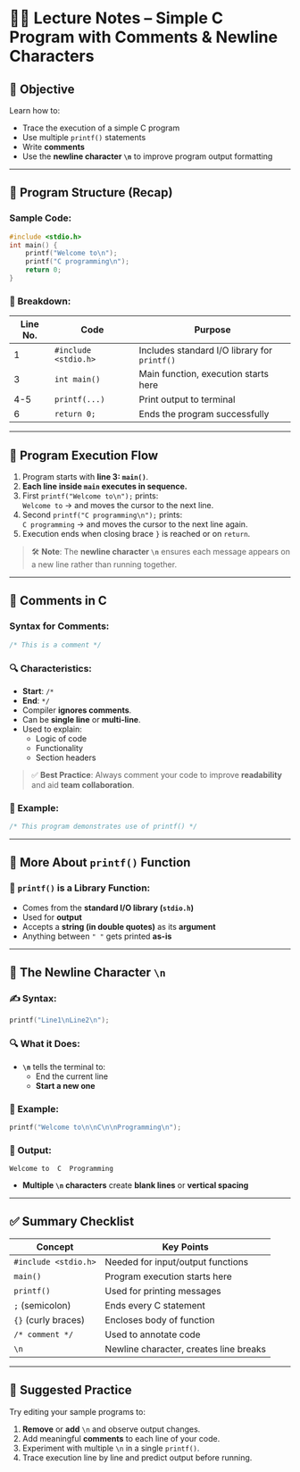 # 🧑‍💻 Lecture Notes – Simple C Program with Comments & Newline Characters

## 🧾 Objective

Learn how to:

- Trace the execution of a simple C program
- Use multiple `printf()` statements
- Write **comments**
- Use the **newline character `\n`** to improve program output formatting

---

## 🔄 Program Structure (Recap)

### Sample Code:

```c
#include <stdio.h>  
int main() {     
	printf("Welcome to\n");     
	printf("C programming\n");     
	return 0; 
}
```

### 📌 Breakdown:

|Line No.|Code|Purpose|
|---|---|---|
|1|`#include <stdio.h>`|Includes standard I/O library for `printf()`|
|3|`int main()`|Main function, execution starts here|
|4-5|`printf(...)`|Print output to terminal|
|6|`return 0;`|Ends the program successfully|

---

## 🧭 Program Execution Flow

1. Program starts with **line 3: `main()`**.
2. **Each line inside `main` executes in sequence.**
3. First `printf("Welcome to\n");` prints:  
    `Welcome to` → and moves the cursor to the next line.
4. Second `printf("C programming\n");` prints:  
    `C programming` → and moves the cursor to the next line again.
5. Execution ends when closing brace `}` is reached or on `return`.

> 🛠️ **Note**: The **newline character `\n`** ensures each message appears on a new line rather than running together.

---

## 🧩 Comments in C

### Syntax for Comments:

```c
/* This is a comment */
```

### 🔍 Characteristics:

- **Start**: `/*`
- **End**: `*/`
- Compiler **ignores comments**.
- Can be **single line** or **multi-line**.
- Used to explain:
    - Logic of code
    - Functionality
    - Section headers

> ✅ **Best Practice**: Always comment your code to improve **readability** and aid **team collaboration**.

### 📌 Example:

```c
/* This program demonstrates use of printf() */
```

---

## 🧵 More About `printf()` Function

### 🌟 `printf()` is a Library Function:
- Comes from the **standard I/O library (`stdio.h`)**
- Used for **output**
- Accepts a **string (in double quotes)** as its **argument**
- Anything between `" "` gets printed **as-is**

---

## 🔁 The Newline Character `\n`

### ✍️ Syntax:

```c
printf("Line1\nLine2\n");
```

### 🔍 What it Does:

- **`\n`** tells the terminal to:
    - End the current line
    - **Start a new one**

### 🧪 Example:

```c
printf("Welcome to\n\nC\n\nProgramming\n");
```

### 🧾 Output:

```
Welcome to  C  Programming
```

- **Multiple `\n` characters** create **blank lines** or **vertical spacing**

---

## ✅ Summary Checklist

|Concept|Key Points|
|---|---|
|`#include <stdio.h>`|Needed for input/output functions|
|`main()`|Program execution starts here|
|`printf()`|Used for printing messages|
|`;` (semicolon)|Ends every C statement|
|`{}` (curly braces)|Encloses body of function|
|`/* comment */`|Used to annotate code|
|`\n`|Newline character, creates line breaks|

---

## 🧪 Suggested Practice

Try editing your sample programs to:

1. **Remove** or **add** `\n` and observe output changes.
2. Add meaningful **comments** to each line of your code.
3. Experiment with multiple `\n` in a single `printf()`.
4. Trace execution line by line and predict output before running.